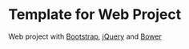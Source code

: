 Template for Web Project
=============================

Web project with [Bootstrap](http://getbootstrap.com), [jQuery](http://jquery.com) and [Bower](http://bower.io)
